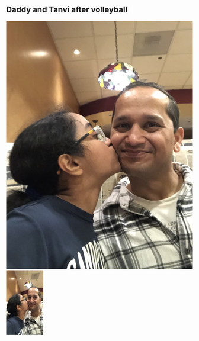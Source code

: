 ## Daddy and Tanvi after volleyball
![Daddy and Tanvi after volleyball](./IMG-0181.jpg)
<img src="./IMG-0181.jpg" alt="Daddy and Tanvi after volleyball" width="100" height="175">
